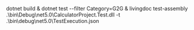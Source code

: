 
dotnet build & dotnet test --filter Category=G2G & livingdoc test-assembly .\bin\Debug\net5.0\CalculatorProject.Test.dll -t .\bin\debug\net5.0\TestExecution.json